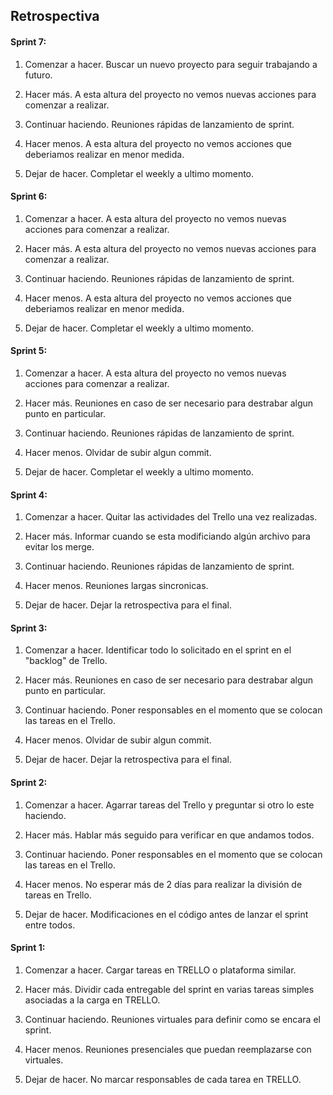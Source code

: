 ## Retrospectiva

#### Sprint 7:

1. Comenzar a hacer.
   Buscar un nuevo proyecto para seguir trabajando a futuro.

2. Hacer más.
   A esta altura del proyecto no vemos nuevas acciones para comenzar a realizar.

3. Continuar haciendo.
   Reuniones rápidas de lanzamiento de sprint.

4. Hacer menos.
   A esta altura del proyecto no vemos acciones que deberiamos realizar en menor medida.

5. Dejar de hacer.
   Completar el weekly a ultimo momento.

#### Sprint 6:

1. Comenzar a hacer.
   A esta altura del proyecto no vemos nuevas acciones para comenzar a realizar.

2. Hacer más.
   A esta altura del proyecto no vemos nuevas acciones para comenzar a realizar.

3. Continuar haciendo.
   Reuniones rápidas de lanzamiento de sprint.

4. Hacer menos.
   A esta altura del proyecto no vemos acciones que deberiamos realizar en menor medida.

5. Dejar de hacer.
   Completar el weekly a ultimo momento.

#### Sprint 5:

1. Comenzar a hacer.
   A esta altura del proyecto no vemos nuevas acciones para comenzar a realizar.

2. Hacer más.
   Reuniones en caso de ser necesario para destrabar algun punto en particular.

3. Continuar haciendo.
   Reuniones rápidas de lanzamiento de sprint.

4. Hacer menos.
   Olvidar de subir algun commit.

5. Dejar de hacer.
   Completar el weekly a ultimo momento.

#### Sprint 4:

1. Comenzar a hacer.
   Quitar las actividades del Trello una vez realizadas.

2. Hacer más.
   Informar cuando se esta modificiando algún archivo para evitar los merge.

3. Continuar haciendo.
   Reuniones rápidas de lanzamiento de sprint.

4. Hacer menos.
   Reuniones largas sincronicas.

5. Dejar de hacer.
   Dejar la retrospectiva para el final.

#### Sprint 3:

1. Comenzar a hacer.
   Identificar todo lo solicitado en el sprint en el "backlog" de Trello.

2. Hacer más.
   Reuniones en caso de ser necesario para destrabar algun punto en particular.

3. Continuar haciendo.
   Poner responsables en el momento que se colocan las tareas en el Trello.

4. Hacer menos.
   Olvidar de subir algun commit.

5. Dejar de hacer.
   Dejar la retrospectiva para el final.

#### Sprint 2:

1. Comenzar a hacer.
   Agarrar tareas del Trello y preguntar si otro lo este haciendo.

2. Hacer más.
   Hablar más seguido para verificar en que andamos todos.

3. Continuar haciendo.
   Poner responsables en el momento que se colocan las tareas en el Trello.

4. Hacer menos.
   No esperar más de 2 días para realizar la división de tareas en Trello.

5. Dejar de hacer.
   Modificaciones en el código antes de lanzar el sprint entre todos.

#### Sprint 1:

1. Comenzar a hacer.
   Cargar tareas en TRELLO o plataforma similar.

2. Hacer más.
   Dividir cada entregable del sprint en varias tareas simples asociadas a la carga en TRELLO.

3. Continuar haciendo.
   Reuniones virtuales para definir como se encara el sprint.

4. Hacer menos.
   Reuniones presenciales que puedan reemplazarse con virtuales.

5. Dejar de hacer.
   No marcar responsables de cada tarea en TRELLO.
